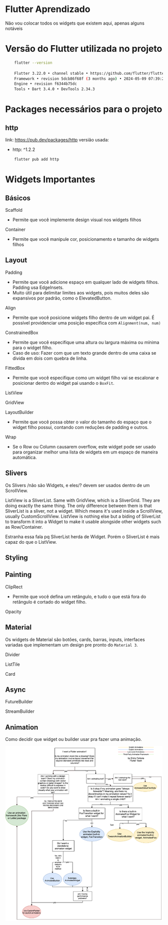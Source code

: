 # Flutter Aprendizado

Não vou colocar todos os widgets que existem aqui, apenas alguns notáveis

# Versão do Flutter utilizada no projeto

```bash
    flutter --version

    Flutter 3.22.0 • channel stable • https://github.com/flutter/flutter.git
    Framework • revision 5dcb86f68f (3 months ago) • 2024-05-09 07:39:20 -0500
    Engine • revision f6344b75dc
    Tools • Dart 3.4.0 • DevTools 2.34.3
```

# Packages necessários para o projeto

## http
link: https://pub.dev/packages/http
versião usada:
 - http: ^1.2.2

```bash
    flutter pub add http
```

# Widgets Importantes

## Básicos

Scaffold
- Permite que você implemente design visual nos widgets filhos

Container
- Permite que você manipule cor, posicionamento e tamanho de widgets filhos

## Layout

Padding
- Permite que você adicione espaço em qualquer lado de widgets filhos. Padding usa EdgeInsets.
- Muito útil para delimitar limites aos widgets, pois muitos deles são expansivos por padrão, como o ElevatedButton.

Align
- Permite que você posicione widgets filho dentro de um widget pai. É possível providenciar uma posição específica com ```Alignment(num, num)```

ConstrainedBox
- Permite que você especifique uma altura ou largura máxima ou mínima para o widget filho.
- Caso de uso: Fazer com que um texto grande dentro de uma caixa se divida em dois com quebra de linha.

FittedBox
- Permite que você especifique como um widget filho vai se escalonar e posicionar dentro do widget pai usando o `BoxFit`.

ListView

GridView

LayoutBuilder
- Permite que você possa obter o valor do tamanho do espaço que o widget filho possui, contando com reduções de padding e outros.

Wrap
- Se o Row ou Column causarem overflow, este widget pode ser usado para organizar melhor uma lista de widgets em um espaço de maneira automática.

## Slivers

Os Slivers /não são Widgets, e eles/? devem ser usados dentro de um ScrollView.

ListView is a SliverList. Same with GridView, which is a SliverGrid.
They are doing exactly the same thing. The only difference between them is that SliverList is a sliver, not a widget. Which means it's used inside a ScrollView, usually CustomScrollView.
ListView is nothing else but a biding of SliverList to transform it into a Widget to make it usable alongside other widgets such as Row/Container.

Estranha essa fala pq SliverList herda de Widget. Porém o SliverList é mais capaz do que o ListView.

## Styling

## Painting

ClipRect
- Permite que você defina um retângulo, e tudo o que está fora do retângulo é cortado do widget filho.

Opacity

## Material

Os widgets de Material são botões, cards, barras, inputs, interfaces variadas que implementam um design pre pronto do `Material 3`.

Divider

ListTile

Card

## Async

FutureBuilder

StreamBuilder

## Animation

Como decidir que widget ou builder usar pra fazer uma animação.

![alt text](image.png)